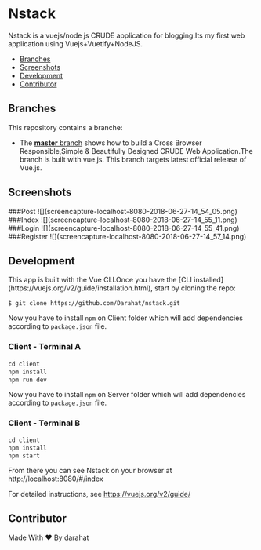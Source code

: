 # Nstack
Nstack is a vuejs/node js CRUDE application for blogging.Its my first web application using Vuejs+Vuetify+NodeJS. 

* [Branches](#branches)
* [Screenshots](#screenshots)
* [Development](#development)
* [Contributor](#contributor)


<h2 id="branches">Branches</h2>

This repository contains a branche:

* The [**master** branch](https://github.com/Darahat/nstack.git) shows how to build a Cross Browser Responsible,Simple & Beautifully Designed CRUDE Web Application.The branch is built with vue.js.
This branch targets latest official release of Vue.js.



<h2 id="screenshots">Screenshots</h2>
###Post
![](screencapture-localhost-8080-2018-06-27-14_54_05.png)
###Index
![](screencapture-localhost-8080-2018-06-27-14_55_11.png)
###Login
![](screencapture-localhost-8080-2018-06-27-14_55_41.png)
###Register
![](screencapture-localhost-8080-2018-06-27-14_57_14.png)



<h2 id="development">Development</h2>
This app is built with the Vue CLI.Once you have the [CLI installed](https://vuejs.org/v2/guide/installation.html), start by cloning the repo:

```
$ git clone https://github.com/Darahat/nstack.git
```

Now you have to install ```npm``` on Client folder which will add dependencies according to ```package.json``` file.

### Client - Terminal A

```
cd client
npm install
npm run dev
```

Now you have to install ```npm``` on Server folder which will add dependencies according to ```package.json``` file.

### Client - Terminal B

```
cd client
npm install
npm start
```
From there you can see Nstack on your browser at http://localhost:8080/#/index

For detailed instructions, see https://vuejs.org/v2/guide/

<h2 id="contributor">Contributor</h2>

 Made With ❤️ By darahat

